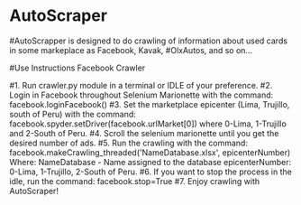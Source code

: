 # AutoScraper
#AutoScrapper is designed to do crawling of information about used cards in some markeplace as Facebook, Kavak, #OlxAutos, and so on...

#Use Instructions Facebook Crawler

#1. Run crawler.py module in a terminal or IDLE of your preference.
#2. Login in Facebook throughout Selenium Marionette with the command:
       facebook.loginFacebook()
#3. Set the marketplace epicenter (Lima, Trujillo, south of Peru) with the command:
       facebook.spyder.setDriver(facebook.urlMarket[0])  where 0-Lima, 1-Trujillo and 2-South of Peru.
#4. Scroll the selenium marionette until you get the desired number of ads.
#5. Run the crawling with the command:
       facebook.makeCrawling_threaded('NameDatabase.xlsx', epicenterNumber) 
       Where: 
           NameDatabase - Name assigned to the database
           epicenterNumber: 0-Lima, 1-Trujillo, 2-South of Peru.
#6. If you want to stop the process in the idle, run the command:
       facebook.stop=True
#7. Enjoy crawling with AutoScraper! 